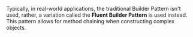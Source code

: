 Typically, in real-world applications, the traditional Builder Pattern isn't used, rather, a variation called the
**Fluent Builder Pattern** is used instead. This pattern allows for method chaining when constructing complex
objects.